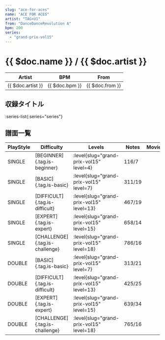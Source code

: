 ```yaml
---
slug: "ace-for-aces"
name: "ACE FOR ACES"
artist: "TAG×U1"
from: "DanceDanceRevolution A"
bpm: 200
series:
  - "grand-prix-vol15"
---
```


# {{ $doc.name }} / {{ $doc.artist }}

|Artist|BPM|From|
|------|---|----|
|{{ $doc.artist }}|{{ $doc.bpm }}|{{ $doc.from }}|

## 収録タイトル

:series-list{:series="series"}

## 譜面一覧

|PlayStyle|Difficulty|Levels|Notes|Movie|
|---------|----------|------|-----|-----|
|SINGLE|[BEGINNER]{.tag.is-beginner}|<div class="field is-grouped is-grouped-multiline"> :level{slug="grand-prix-vol15" level=4}</div>|116/7||
|SINGLE|[BASIC]{.tag.is-basic}|<div class="field is-grouped is-grouped-multiline"> :level{slug="grand-prix-vol15" level=7}</div>|311/19||
|SINGLE|[DIFFICULT]{.tag.is-difficult}|<div class="field is-grouped is-grouped-multiline"> :level{slug="grand-prix-vol15" level=13}</div>|467/19||
|SINGLE|[EXPERT]{.tag.is-expert}|<div class="field is-grouped is-grouped-multiline"> :level{slug="grand-prix-vol15" level=15}</div>|658/14||
|SINGLE|[CHALLENGE]{.tag.is-challenge}|<div class="field is-grouped is-grouped-multiline"> :level{slug="grand-prix-vol15" level=18}</div>|786/16||
|DOUBLE|[BASIC]{.tag.is-basic}|<div class="field is-grouped is-grouped-multiline"> :level{slug="grand-prix-vol15" level=7}</div>|313/21||
|DOUBLE|[DIFFICULT]{.tag.is-difficult}|<div class="field is-grouped is-grouped-multiline"> :level{slug="grand-prix-vol15" level=13}</div>|425/25||
|DOUBLE|[EXPERT]{.tag.is-expert}|<div class="field is-grouped is-grouped-multiline"> :level{slug="grand-prix-vol15" level=15}</div>|639/34||
|DOUBLE|[CHALLENGE]{.tag.is-challenge}|<div class="field is-grouped is-grouped-multiline"> :level{slug="grand-prix-vol15" level=18}</div>|765/16||
